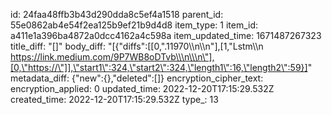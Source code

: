 id: 24faa48ffb3b43d290dda8c5ef4a1518
parent_id: 55e0862ab4e54f2ea125b9ef21b9d4d8
item_type: 1
item_id: a411e1a396ba4872a0dcc4162a4c598a
item_updated_time: 1671487267323
title_diff: "[]"
body_diff: "[{\"diffs\":[[0,\".11970\\\n\\\n\"],[1,\"Lstm\\\n https://link.medium.com/9P7WB8oDTvb\\\n\\\n\"],[0,\"https://\"]],\"start1\":324,\"start2\":324,\"length1\":16,\"length2\":59}]"
metadata_diff: {"new":{},"deleted":[]}
encryption_cipher_text: 
encryption_applied: 0
updated_time: 2022-12-20T17:15:29.532Z
created_time: 2022-12-20T17:15:29.532Z
type_: 13